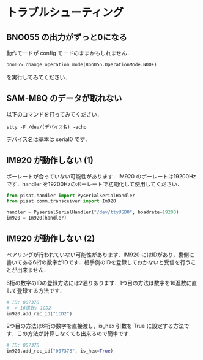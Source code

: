 # トラブルシューティング

## BNO055 の出力がずっと0になる

動作モードが config モードのままかもしれません．

```python
bno055.change_operation_mode(Bno055.OperationMode.NDOF)
```

を実行してみてください．

## SAM-M8Q のデータが取れない

以下のコマンドを打ってみてください．

```
stty -F /dev/(デバイス名) -echo
```

デバイス名は基本は serial0 です．

## IM920 が動作しない (1)

ボーレートが合っていない可能性があります．IM920 のボーレートは19200Hzです．handler を19200Hzのボーレートで初期化して使用してください．

```python
from pisat.handler import PyserialSerialHandler
from pisat.comm.transceiver import Im920

handler = PyserialSerialHandler("/dev/ttyUSB0", boadrate=19200)
im920 = Im920(handler)
```

## IM920 が動作しない (2)

ペアリングが行われていない可能性があります．IM920 にはIDがあり，裏側に書いてある6桁の数字がIDです．相手側のIDを登録しておかないと受信を行うことが出来ません．

6桁の数字のIDの登録方法には2通りあります．1つ目の方法は数字を16進数に直して登録する方法です．

```python
# ID: 007378
# -> 16進数: 1CD2
im920.add_rec_id("1CD2")
```

2つ目の方法は6桁の数字を直接渡し，is_hex 引数を True に設定する方法です．この方法が計算しなくても出来るので簡単です．

```python
# ID: 007378
im920.add_rec_id("007378", is_hex=True)
```
